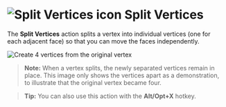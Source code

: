 # ![Split Vertices icon](images/icons/Vert_Split.png) Split Vertices

The __Split Vertices__ action splits a vertex into individual vertices (one for each adjacent face) so that you can move the faces independently.

![Create 4 vertices from the original vertex](images/SplitVerts_Example.png)

> **Note:** When a vertex splits, the newly separated vertices remain in place. This image only shows the vertices apart as a demonstration, to illustrate that the original vertex became four.

> **Tip:** You can also use this action with the **Alt/Opt+X** hotkey.
